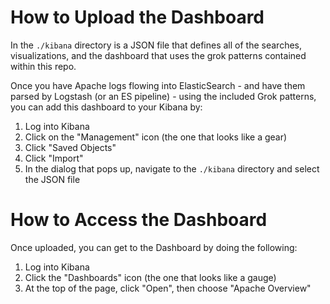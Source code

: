# How to Upload the Dashboard

In the `./kibana` directory is a JSON file that defines all of the searches, visualizations, and the dashboard that uses the grok patterns contained within this repo. 

Once you have Apache logs flowing into ElasticSearch - and have them parsed by Logstash (or an ES pipeline) - using the included Grok patterns, you can add this dashboard to your Kibana by:

1. Log into Kibana
2. Click on the "Management" icon (the one that looks like a gear)
3. Click "Saved Objects"
4. Click "Import"
5. In the dialog that pops up, navigate to the `./kibana` directory and select the JSON file

# How to Access the Dashboard

Once uploaded, you can get to the Dashboard by doing the following:

1. Log into Kibana
2. Click the "Dashboards" icon (the one that looks like a gauge)
3. At the top of the page, click "Open", then choose "Apache Overview"


